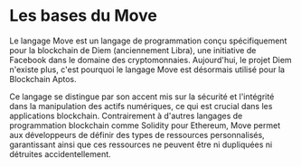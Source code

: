 # Les bases du Move

Le langage Move est un langage de programmation conçu spécifiquement pour la blockchain de Diem (anciennement Libra), une initiative de Facebook dans le domaine des cryptomonnaies. Aujourd'hui, le projet Diem n'existe plus, c'est pourquoi le langage Move est désormais utilisé pour la Blockchain Aptos.

Ce langage se distingue par son accent mis sur la sécurité et l'intégrité dans la manipulation des actifs numériques, ce qui est crucial dans les applications blockchain. Contrairement à d'autres langages de programmation blockchain comme Solidity pour Ethereum, Move permet aux développeurs de définir des types de ressources personnalisés, garantissant ainsi que ces ressources ne peuvent être ni dupliquées ni détruites accidentellement.